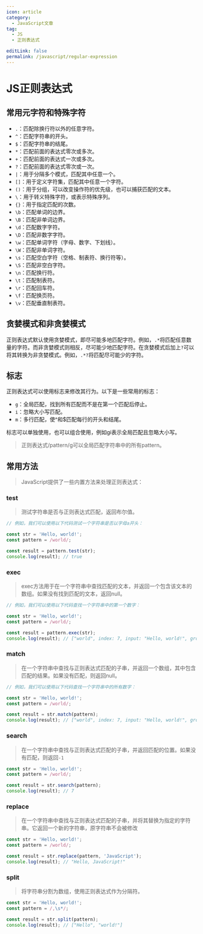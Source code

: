 ```yaml
---
icon: article
category:
  - JavaScript文章
tag:
  - JS
  - 正则表达式

editLink: false
permalink: /javascript/regular-expression
---
```


# JS正则表达式

## 常用元字符和特殊字符

- `.`：匹配除换行符以外的任意字符。
- `^`：匹配字符串的开头。
- `$`：匹配字符串的结尾。
- `*`：匹配前面的表达式零次或多次。
- `+`：匹配前面的表达式一次或多次。
- `?`：匹配前面的表达式零次或一次。
- `|`：用于分隔多个模式，匹配其中任意一个。
- `[]`：用于定义字符集，匹配其中任意一个字符。
- `()`：用于分组，可以改变操作符的优先级，也可以捕获匹配的文本。
- `\`：用于转义特殊字符，或表示特殊序列。
- `{}`：用于指定匹配的次数。
- `\b`：匹配单词的边界。
- `\B`：匹配非单词边界。
- `\d`：匹配数字字符。
- `\D`：匹配非数字字符。
- `\w`：匹配单词字符（字母、数字、下划线）。
- `\W`：匹配非单词字符。
- `\s`：匹配空白字符（空格、制表符、换行符等）。
- `\S`：匹配非空白字符。
- `\n`：匹配换行符。
- `\t`：匹配制表符。
- `\r`：匹配回车符。
- `\f`：匹配换页符。
- `\v`：匹配垂直制表符。


## 贪婪模式和非贪婪模式

正则表达式默认使用贪婪模式，即尽可能多地匹配字符。例如，`.*`将匹配任意数量的字符。而非贪婪模式则相反，尽可能少地匹配字符。在贪婪模式后加上`?`可以将其转换为非贪婪模式。例如，`.*?`将匹配尽可能少的字符。

## 标志

正则表达式可以使用标志来修改其行为。以下是一些常用的标志：

- `g`：全局匹配，找到所有匹配而不是在第一个匹配后停止。
- `i`：忽略大小写匹配。
- `m`：多行匹配，使^和$匹配每行的开头和结尾。

标志可以单独使用，也可以组合使用，例如gi表示全局匹配且忽略大小写。

> 正则表达式/pattern/g可以全局匹配字符串中的所有pattern。

## 常用方法

> JavaScript提供了一些内置方法来处理正则表达式：

### test
> 测试字符串是否与正则表达式匹配，返回布尔值。

```js
// 例如，我们可以使用以下代码测试一个字符串是否以字母a开头：

const str = 'Hello, world!';
const pattern = /world/;

const result = pattern.test(str);
console.log(result); // true

```

### exec
> exec方法用于在一个字符串中查找匹配的文本，并返回一个包含该文本的数组。如果没有找到匹配的文本，返回null。

```js
// 例如，我们可以使用以下代码查找一个字符串中的第一个数字：

const str = 'Hello, world!';
const pattern = /world/;

const result = pattern.exec(str);
console.log(result); // ["world", index: 7, input: "Hello, world!", groups: undefined]

```

### match
> 在一个字符串中查找与正则表达式匹配的子串，并返回一个数组，其中包含匹配的结果。如果没有匹配，则返回null。

```js
// 例如，我们可以使用以下代码查找一个字符串中的所有数字：

const str = 'Hello, world!';
const pattern = /world/;

const result = str.match(pattern);
console.log(result); // ["world", index: 7, input: "Hello, world!", groups: undefined]

```

### search
> 在一个字符串中查找与正则表达式匹配的子串，并返回匹配的位置。如果没有匹配，则返回`-1`

```js
const str = 'Hello, world!';
const pattern = /world/;

const result = str.search(pattern);
console.log(result); // 7

```

### replace
> 在一个字符串中查找与正则表达式匹配的子串，并将其替换为指定的字符串。它返回一个新的字符串，原字符串不会被修改

```js
const str = 'Hello, world!';
const pattern = /world/;

const result = str.replace(pattern, 'JavaScript');
console.log(result); // "Hello, JavaScript!"


```

### split
> 将字符串分割为数组，使用正则表达式作为分隔符。

```js
const str = 'Hello, world!';
const pattern = /,\s*/;

const result = str.split(pattern);
console.log(result); // ["Hello", "world!"]



```